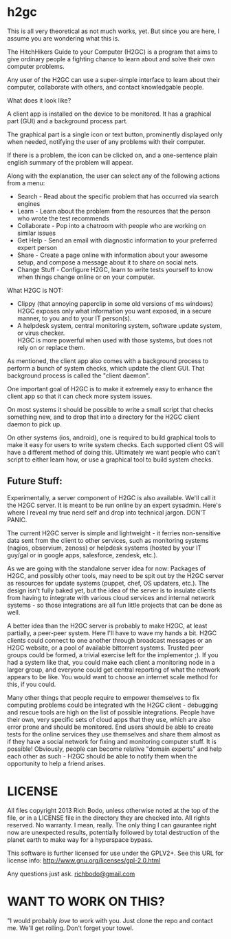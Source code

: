 h2gc
====

This is all very theoretical as not much works, yet.  But since you are here, I assume you are wondering what this is.

The HitchHikers Guide to your Computer (H2GC) is a program that aims to give ordinary people a fighting chance to learn about and solve their own computer problems.

Any user of the H2GC can use a super-simple interface to learn about their computer, collaborate with others, and contact knowledgable people.  

What does it look like?  

A client app is installed on the device to be monitored.  It has a graphical part (GUI) and a background process part. 

The graphical part is a single icon or text button, prominently displayed only when needed, notifying the user of any problems with their computer.  

If there is a problem, the icon can be clicked on, and a one-sentence plain english summary of the problem will appear.  

Along with the explanation, the user can select any of the following actions from a menu:

* Search - Read about the specific problem that has occurred via search engines
* Learn - Learn about the problem from the resources that the person who wrote the test recommends
* Collaborate - Pop into a chatroom with people who are working on similar issues
* Get Help - Send an email with diagnostic information to your preferred expert person
* Share - Create a page online with information about your awesome setup, and compose a message about it to share on social nets.
* Change Stuff - Configure H2GC, learn to write tests yourself to know when things change online or on your computer.

What H2GC is NOT:

* Clippy (that annoying paperclip in some old versions of ms windows)
  H2GC exposes only what information you want exposed, in a secure manner, to you and to your IT person(s).
* A helpdesk system, central monitoring system, software update system, or virus checker.  
  H2GC is more powerful when used with those systems, but does not rely on or replace them.

As mentioned, the client app also comes with a background process to perform a bunch of system checks, which update the client GUI.  That background process is called the "client daemon".

One important goal of H2GC is to make it extremely easy to enhance the client app so that it can check more system issues.  

On most systems it should be possible to write a small script that checks something new, and to drop that into a directory for the H2GC client daemon to pick up.  

On other systems (ios, android), one is required to build graphical tools to make it easy for users to write system checks.  Each supported client OS will have a different method of doing this.  Ultimately we want people who can't script to either learn how, or use a graphical tool to build system checks.

Future Stuff: 
-------------

Experimentally, a server component of H2GC is also available.  We'll call it the H2GC server.  It is meant to be run online by an expert sysadmin.  Here's where I reveal my true nerd self and drop into technical jargon.  DON'T PANIC. 

The current H2GC server is simple and lightweight - it ferries non-sensitive data sent from the client to other services, such as monitoring systems (nagios, observium, zenoss) or helpdesk systems (hosted by your IT guy/gal or in google apps, salesforce, zendesk, etc.).

As we are going with the standalone server idea for now: Packages of H2GC, and possibly other tools, may need to be spit out by the H2GC server as resources for update systems (puppet, chef, OS updaters, etc.).  The design isn't fully baked yet, but the idea of the server is to insulate clients from having to integrate with various cloud services and internal network systems - so those integrations are all fun little projects that can be done as well.  

A better idea than the H2GC server is probably to make H2GC, at least partially, a peer-peer system.  Here I'll have to wave my hands a bit.  H2GC clients could connect to one another through broadcast messages or an H2GC website, or a pool of available bittorrent systems.  Trusted peer groups could be formed, a trivial exercise left for the implementor ;).  If you had a system like that, you could make each client a monitoring node in a larger group, and everyone could get central reporting of what the network appears to be like.  You would want to choose an internet scale method for this, if you could.

Many other things that people require to empower themselves to fix computing problems could be integrated wth the H2GC client - debugging and rescue tools are high on the list of possible integrations.  People have their own, very specific sets of cloud apps that they use, which are also error prone and should be monitored.  End users should be able to create tests for the online services they use themselves and share them almost as if they have a social network for fixing and monitoring computer stuff.  It is possible!  Obviously, people can become relative "domain experts" and help each other as such - H2GC should be able to notify them when the opportunity to help a friend arises.  

LICENSE
=======

All files copyright 2013 Rich Bodo, unless otherwise noted at the top of the file, or in a LICENSE file in the directory they are checked into.  All rights reserved.  No warranty.  I mean, really.  The only thing I can gaurantee right now are unexpected results, potentially followed by total destruction of the planet earth to make way for a hyperspace bypass.

This software is further licensed for use under the GPLV2+.  See this URL for license info: http://www.gnu.org/licenses/gpl-2.0.html 

Any questions just ask. richbodo@gmail.com

WANT TO WORK ON THIS?
=====================

"I would probably *love* to work with you.  Just clone the repo and contact me.  We'll get rolling.  Don't forget your towel. 